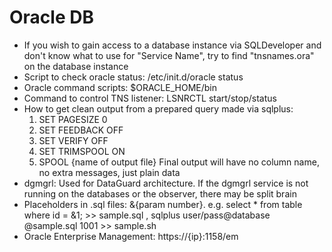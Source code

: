 # Oracle DB

- If you wish to gain access to a database instance via SQLDeveloper and don't know what to use for "Service Name", try to find "tnsnames.ora" on the database instance
- Script to check oracle status: /etc/init.d/oracle status
- Oracle command scripts: $ORACLE_HOME/bin
- Command to control TNS listener: LSNRCTL start/stop/status
- How to get clean output from a prepared query made via sqlplus:
    1. SET PAGESIZE 0
    2. SET FEEDBACK OFF
    3. SET VERIFY OFF
    4. SET TRIMSPOOL ON
    5. SPOOL {name of output file}
    Final output will have no column name, no extra messages, just plain data
- dgmgrl: Used for DataGuard architecture. If the dgmgrl service is not running on the databases or the observer, there may be split brain
- Placeholders in .sql files: &{param number}. e.g. select * from table where id = &1; >> sample.sql , sqlplus user/pass@database @sample.sql 1001 >> sample.sh
- Oracle Enterprise Management: https://{ip}:1158/em